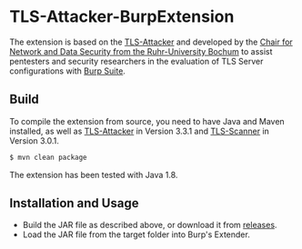 # TLS-Attacker-BurpExtension

The extension is based on the [TLS-Attacker](https://github.com/RUB-NDS/TLS-Attacker) and developed by the [Chair for Network and Data Security from the Ruhr-University Bochum](http://nds.rub.de/) to assist pentesters and security researchers in the evaluation of TLS Server configurations with [Burp Suite](https://portswigger.net/burp).

## Build
To compile the extension from source, you need to have Java and Maven installed, as well as [TLS-Attacker](https://github.com/RUB-NDS/TLS-Attacker) in Version 3.3.1 and [TLS-Scanner](https://github.com/RUB-NDS/TLS-Scanner) in Version 3.0.1.
```bash
$ mvn clean package
```
The extension has been tested with Java 1.8.

## Installation and Usage
- Build the JAR file as described above, or download it from [releases](https://github.com/RUB-NDS/TLS-Attacker-BurpExtension/releases).
- Load the JAR file from the target folder into Burp's Extender.
